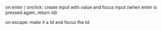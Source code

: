 on enter / onclick: create input with value and focus input (when enter is pressed again, return td)

on escape: make it a td and focus the td
